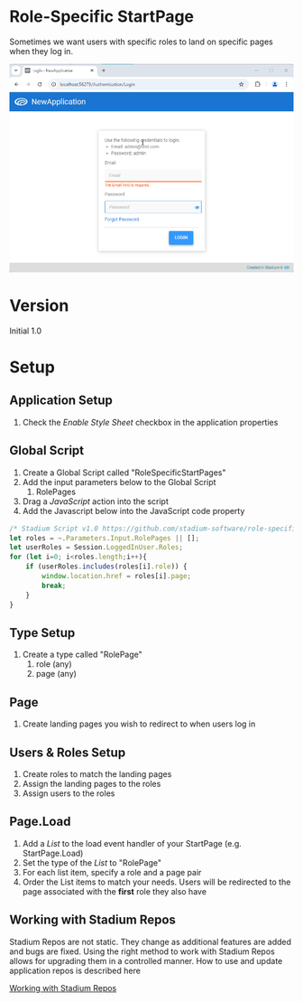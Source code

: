 # Role-Specific StartPage <!-- omit in toc -->

Sometimes we want users with specific roles to land on specific pages when they log in. 

![](images/view.gif)

# Version
Initial 1.0

# Setup

## Application Setup
1. Check the *Enable Style Sheet* checkbox in the application properties

## Global Script
1. Create a Global Script called "RoleSpecificStartPages"
2. Add the input parameters below to the Global Script
   1. RolePages
3. Drag a *JavaScript* action into the script
4. Add the Javascript below into the JavaScript code property
```javascript
/* Stadium Script v1.0 https://github.com/stadium-software/role-specific-startpage */
let roles = ~.Parameters.Input.RolePages || [];
let userRoles = Session.LoggedInUser.Roles;
for (let i=0; i<roles.length;i++){
    if (userRoles.includes(roles[i].role)) {
        window.location.href = roles[i].page;
        break;
    }
}
```

## Type Setup
1. Create a type called "RolePage"
   1. role (any)
   2. page (any)

## Page
1. Create landing pages you wish to redirect to when users log in

## Users & Roles Setup
1. Create roles to match the landing pages
2. Assign the landing pages to the roles
3. Assign users to the roles

## Page.Load
1. Add a *List* to the load event handler of your StartPage (e.g. StartPage.Load)
2. Set the type of the *List* to "RolePage"
3. For each list item, specify a role and a page pair
4. Order the List items to match your needs. Users will be redirected to the page associated with the **first** role they also have

## Working with Stadium Repos
Stadium Repos are not static. They change as additional features are added and bugs are fixed. Using the right method to work with Stadium Repos allows for upgrading them in a controlled manner. How to use and update application repos is described here 

[Working with Stadium Repos](https://github.com/stadium-software/samples-upgrading)